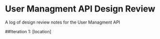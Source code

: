 # User Managment API Design Review

A log of design review notes for the User Managment API

##Iteration 1:
[location]

